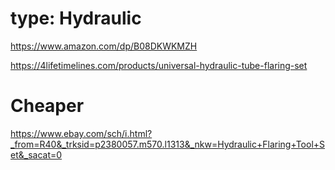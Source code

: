 # type: Hydraulic
https://www.amazon.com/dp/B08DKWKMZH

https://4lifetimelines.com/products/universal-hydraulic-tube-flaring-set


# Cheaper
https://www.ebay.com/sch/i.html?_from=R40&_trksid=p2380057.m570.l1313&_nkw=Hydraulic+Flaring+Tool+Set&_sacat=0
